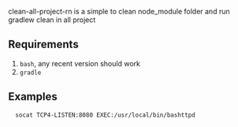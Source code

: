 clean-all-project-rn is a simple to clean node_module folder and run gradlew clean in all project

Requirements
-------------

  1. `bash`, any recent version should work
  2. `gradle`

Examples
---------

      socat TCP4-LISTEN:8080 EXEC:/usr/local/bin/bashttpd
